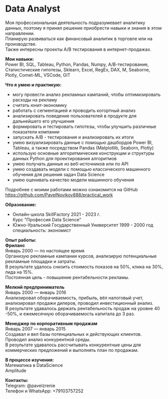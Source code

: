 # Data Analyst

Моя профессиональная деятельность подразумевает аналитику данных, поэтому я принял решение приобрести навыки и знания в этом направлении.  
Планирую развиваться как финансовый аналитик в торговле или на производстве.  
Также интересны проекты А/В тестирования в интернет-продажах.  
  
**Мои навыки:**    
Power BI, SQL, Tableau, Python, Pandas, Numpy, А/В-тестирование, Статистические гипотезы, Sklearn, Excel, RegEx, DAX, M, Seaborne, Plotly, Comet-ML, VSCode, GIT

**Что я умею и практикую:**  
- могу провести анализ рекламных кампаний, чтобы оптимизировать расходы на рекламу  
- считать юнит-экономику  
- работать с сегментацией и проводить когортный анализ  
- анализировать поведение пользователей в продукте для дальнейшего его улучшения  
- формировать и тестировать гипотезы, чтобы улучшить различные показатели компании  
- запускать A/B - тестирования и анализировать их итоги   
- умею визуализировать данные с помощью дашбордов Power BI, Tableau, а также посредством Pandas (Matplotlib, Seaborn, Plotly)  
- использую основные алгоритмические конструкции и структуры данных Python для проектирования алгоритмов  
- умею получать данные из веб-источников или по API  
- умею создавать модели с помощью классического машинного обучения для решения задач Data Science  
- умею оценивать качество модели машинного обучения  

Подробнее с моими работами можно ознакомится на GitHub https://github.com/PavelNovikov888/practical_work  

**Образование:**   
- Онлайн-школа SkillFactory 2021 - 2023 г.  
Курс "Профессия Data Science"  
- Южно-Уральский Государственный Университет 1999 - 2000 год  
специальность: экономист    

**Опыт работы:**  
**Фриланс**  
Январь 2000 — по настоящее время   
Организую рекламные кампании курсов, анализирую потенциальные рекламные площадки и затраты.    
В результате удалось снизить стоимость показов на 50%, клика на 30%, лида на 15%.  
Постоянная цель - повышение рентабельности рекламы.    

**Мелкий предприниматель**  
Январь 2000 — январь 2016  
Анализировал оборачиваемость, прибыль, вёл налоговый учет, анализировал продажи дилеров, проводил инвестиционный анализ.  
В результате удавалось держать рентабельность продаж на уровне 40 -50%, и ежемесячную оборачиваемость капитала до 3 раз.  

**Менеджер по корпоративным продажам**  
Январь 2007 — январь 2015  
Создавал и вел базы потенциальных и действующих клиентов.  
Проводил анализ конкурентной среды.  
В результате удавалось рассчитывать конкурентные цены для коммерческих предложений и выполнять план по продажам.  

**В процессе изучения:**    
Математика в DataScience  
Amplitude  

**Контакты:**    
Telegram: @pavelzrenie  
Телефон и WhatsApp: +79103757252

 
